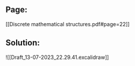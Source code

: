 ## Page:
[[Discrete mathematical structures.pdf#page=22]]

## Solution:
![[Draft_13-07-2023_22.29.41.excalidraw]]